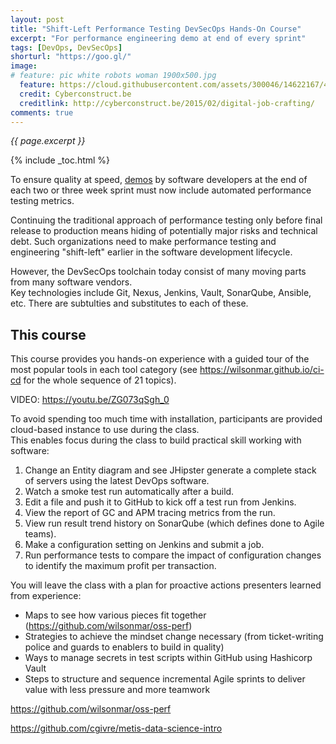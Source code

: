 ```yaml
---
layout: post
title: "Shift-Left Performance Testing DevSecOps Hands-On Course"
excerpt: "For performance engineering demo at end of every sprint"
tags: [DevOps, DevSecOps]
shorturl: "https://goo.gl/"
image:
# feature: pic white robots woman 1900x500.jpg
  feature: https://cloud.githubusercontent.com/assets/300046/14622167/45abd918-0585-11e6-8537-a58e0b55e3ec.jpg
  credit: Cyberconstruct.be
  creditlink: http://cyberconstruct.be/2015/02/digital-job-crafting/
comments: true
---
```

<i>{{ page.excerpt }}</i>

{% include _toc.html %}

To ensure quality at speed, <a target="_blank" href="">
demos</a> by software developers at the end of each two or three week sprint
must now include automated performance testing metrics.

Continuing the traditional approach of performance testing only before final release to production
means hiding of potentially major risks and technical debt.
Such organizations need to make performance testing and engineering "shift-left" earlier in the software development lifecycle.

However, the DevSecOps toolchain today consist of many moving parts from many software vendors.  
Key technologies include Git, Nexus, Jenkins, Vault, SonarQube, Ansible, etc. There are subtulties and substitutes to each of these.

## This course

This course provides you hands-on experience with a guided tour of the most popular tools in each tool category
(see https://wilsonmar.github.io/ci-cd for the whole sequence of 21 topics).

   <amp-youtube data-videoid="ZG073qSgh_0" layout="responsive" width="480" height="270"></amp-youtube>
VIDEO: https://youtu.be/ZG073qSgh_0

To avoid spending too much time with installation, participants are provided cloud-based instance to use during the class.  
This enables focus during the class to build practical skill working with software:

1. Change an Entity diagram and see JHipster generate a complete stack of servers using the latest DevOps software.
2. Watch a smoke test run automatically after a build.
3. Edit a file and push it to GitHub to kick off a test run from Jenkins.
4. View the report of GC and APM tracing metrics from the run.
5. View run result trend history on SonarQube (which defines done to Agile teams).
6. Make a configuration setting on Jenkins and submit a job.
7. Run performance tests to compare the impact of configuration changes to identify the maximum profit per transaction.

You will leave the class with a plan for proactive actions presenters learned from experience:

- Maps to see how various pieces fit together (https://github.com/wilsonmar/oss-perf)
- Strategies to achieve the mindset change necessary (from ticket-writing police and guards to enablers to build in quality)
- Ways to manage secrets in test scripts within GitHub using Hashicorp Vault
- Steps to structure and sequence incremental Agile sprints to deliver value with less pressure and more teamwork


https://github.com/wilsonmar/oss-perf

https://github.com/cgivre/metis-data-science-intro

